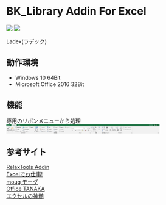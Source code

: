 # BK_Library Addin For Excel

![](https://img.shields.io/badge/-Windows10(64Bit)-0078D6.svg?logo=windows&style=flat)
![](https://img.shields.io/badge/-2016(32Bit)-217346.svg?logo=microsoft-excel&style=flat)

Ladex(ラデック)

## 動作環境
* Windows 10 64Bit
* Microsoft Office 2016 32Bit




## 機能

専用のリボンメニューから処理  
<img src="Docs/リボンメニュー.png" width="80%">


















## 参考サイト
[RelaxTools Addin](https://software.opensquare.net/relaxtools/)  
[Excelでお仕事!](http://www.ne.jp/asahi/excel/inoue/)  
[moug モーグ](https://www.moug.net/)  
[Office TANAKA](http://officetanaka.net)  
[エクセルの神髄](https://excel-ubara.com/)  
